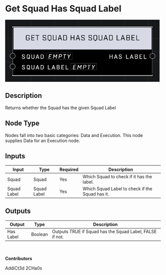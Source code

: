 # Get Squad Has Squad Label
![alt text](get-squad-has-squad-label.png)
## Description
Returns whether the Squad has the given Squad Label

## Node Type
Nodes fall into two basic categories: Data and Execution. This node supplies Data for an Execution node.

## Inputs
| Input            | Type             | Required | Description												    |
|------------------|------------------|----------|--------------------------------------------------------------|
| Squad | Squad | Yes | Which Squad to check if it has the label. |
| Squad Label | Squad Label | Yes | Which Squad Label to check if the Squad has it. |

## Outputs
| Output           | Type             | Description												     |
|------------------|------------------|--------------------------------------------------------------|
| Has Label | Boolean | Outputs TRUE if Squad has the Squad Label, FALSE if not. |

\
\
**Contributors**

AddiCt3d 2CHa0s